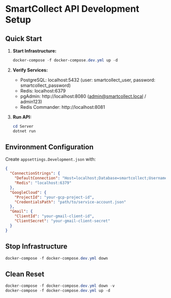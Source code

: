 # SmartCollect API Development Setup

## Quick Start

1. **Start Infrastructure:**
   ```powershell
   docker-compose -f docker-compose.dev.yml up -d
   ```

2. **Verify Services:**
   - PostgreSQL: localhost:5432 (user: smartcollect_user, password: smartcollect_password)
   - Redis: localhost:6379
   - pgAdmin: http://localhost:8080 (admin@smartcollect.local / admin123)
   - Redis Commander: http://localhost:8081

3. **Run API:**
   ```powershell
   cd Server
   dotnet run
   ```

## Environment Configuration

Create `appsettings.Development.json` with:

```json
{
  "ConnectionStrings": {
    "DefaultConnection": "Host=localhost;Database=smartcollect;Username=smartcollect_user;Password=smartcollect_password",
    "Redis": "localhost:6379"
  },
  "GoogleCloud": {
    "ProjectId": "your-gcp-project-id",
    "CredentialsPath": "path/to/service-account.json"
  },
  "Gmail": {
    "ClientId": "your-gmail-client-id",
    "ClientSecret": "your-gmail-client-secret"
  }
}
```

## Stop Infrastructure

```powershell
docker-compose -f docker-compose.dev.yml down
```

## Clean Reset

```powershell
docker-compose -f docker-compose.dev.yml down -v
docker-compose -f docker-compose.dev.yml up -d
```